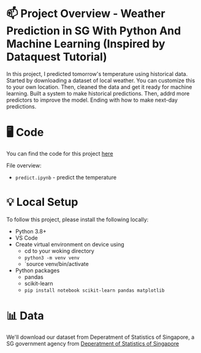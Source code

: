 # 📫 Project Overview - Weather Prediction in SG With Python And Machine Learning (Inspired by Dataquest Tutorial)

In this project, I predicted tomorrow's temperature using historical data. Started by downloading a dataset of local weather. You can customize this to your own location. Then, cleaned the data and get it ready for machine learning. Built a system to make historical predictions. Then, addrd more predictors to improve the model. Ending with how to make next-day predictions.

# 🖥️ Code

You can find the code for this project [here](https://github.com/zzhengweii/weather-prediction)

File overview:

- `predict.ipynb` - predict the temperature

# 💡 Local Setup

To follow this project, please install the following locally:

- Python 3.8+
- VS Code
- Create virtual environment on device using
  - cd to your woking directory
  - `python3 -m venv venv`
  - `source venv/bin/activate
- Python packages
  - pandas
  - scikit-learn
  - `pip install notebook scikit-learn pandas matplotlib`

# 📊 Data

We'll download our dataset from Deperatment of Statistics of Singapore, a SG government agency from [Deperatment of Statistics of Singapore](https://tablebuilder.singstat.gov.sg/table/TS/M890191)
